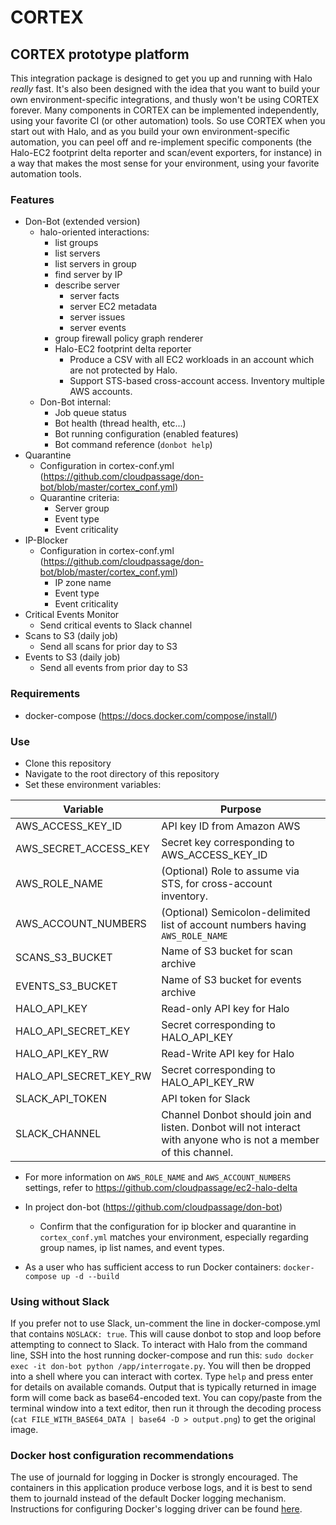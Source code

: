 # CORTEX

## CORTEX prototype platform

This integration package is designed to get you up and running with Halo
_really_ fast.  It's also been designed with the idea that you want to build
your own environment-specific integrations, and thusly won't be using CORTEX
forever.  Many components in CORTEX can be implemented independently, using
your favorite CI (or other automation) tools.  So use CORTEX when you start
out with Halo, and as you build your own environment-specific automation, you
can peel off and re-implement specific components (the Halo-EC2 footprint delta
reporter and scan/event exporters, for instance) in a way that makes the most
sense for your environment, using your favorite automation tools.


### Features

* Don-Bot (extended version)
  * halo-oriented interactions:
    * list groups
    * list servers
    * list servers in group
    * find server by IP
    * describe server
      * server facts
      * server EC2 metadata
      * server issues
      * server events
    * group firewall policy graph renderer
    * Halo-EC2 footprint delta reporter
      * Produce a CSV with all EC2 workloads in an account which are not protected by Halo.
      * Support STS-based cross-account access.  Inventory multiple AWS accounts.
  * Don-Bot internal:
    * Job queue status
    * Bot health (thread health, etc...)
    * Bot running configuration (enabled features)
    * Bot command reference (`donbot help`)
* Quarantine
  * Configuration in cortex-conf.yml (https://github.com/cloudpassage/don-bot/blob/master/cortex_conf.yml)
  * Quarantine criteria:
    * Server group
    * Event type
    * Event criticality
* IP-Blocker
  * Configuration in cortex-conf.yml (https://github.com/cloudpassage/don-bot/blob/master/cortex_conf.yml)
    * IP zone name
    * Event type
    * Event criticality
* Critical Events Monitor
  * Send critical events to Slack channel
* Scans to S3 (daily job)
  * Send all scans for prior day to S3
* Events to S3 (daily job)
  * Send all events from prior day to S3


### Requirements

* docker-compose (https://docs.docker.com/compose/install/)

### Use

* Clone this repository
* Navigate to the root directory of this repository
* Set these environment variables:

| Variable               | Purpose                                             |
|------------------------|-----------------------------------------------------|
| AWS_ACCESS_KEY_ID      | API key ID from Amazon AWS                          |
| AWS_SECRET_ACCESS_KEY  | Secret key corresponding to AWS_ACCESS_KEY_ID       |
| AWS_ROLE_NAME          | (Optional) Role to assume via STS, for cross-account inventory.|
| AWS_ACCOUNT_NUMBERS    | (Optional) Semicolon-delimited list of account numbers having `AWS_ROLE_NAME` |
| SCANS_S3_BUCKET        | Name of S3 bucket for scan archive                  |
| EVENTS_S3_BUCKET       | Name of S3 bucket for events archive                |
| HALO_API_KEY           | Read-only API key for Halo                          |
| HALO_API_SECRET_KEY    | Secret corresponding to HALO_API_KEY                |
| HALO_API_KEY_RW        | Read-Write API key for Halo                         |
| HALO_API_SECRET_KEY_RW | Secret corresponding to HALO_API_KEY_RW             |
| SLACK_API_TOKEN        | API token for Slack                                 |
| SLACK_CHANNEL          | Channel Donbot should join and listen. Donbot will not interact with anyone who is not a member of this channel. |

* For more information on `AWS_ROLE_NAME` and `AWS_ACCOUNT_NUMBERS` settings, refer to
https://github.com/cloudpassage/ec2-halo-delta

* In project don-bot (https://github.com/cloudpassage/don-bot)

  - Confirm that the configuration for ip blocker and quarantine in
`cortex_conf.yml` matches your environment, especially regarding
group names, ip list names, and event types.

* As a user who has sufficient access to run Docker containers:
`docker-compose up -d --build`

### Using without Slack

If you prefer not to use Slack, un-comment the line in docker-compose.yml that
contains `NOSLACK: true`.  This will cause donbot to stop and loop before
attempting to connect to Slack.  To interact with Halo from the command line,
SSH into the host running docker-compose and run this:
`sudo docker exec -it don-bot python /app/interrogate.py`.  You will then
be dropped into a shell where you can interact with cortex.  Type `help` and
press enter for details on available comands.  Output that is typically
returned in image form will come back as base64-encoded text.  You can
copy/paste from the terminal window into a text editor, then run it through
the decoding process (`cat FILE_WITH_BASE64_DATA | base64 -D > output.png`)
to get the original image.

### Docker host configuration recommendations

The use of journald for logging in Docker is strongly encouraged. The containers
in this application produce verbose logs, and it is best to send them to
journald instead of the default Docker logging mechanism. Instructions for
configuring Docker's logging driver can be found [here](https://docs.docker.com/engine/admin/logging/journald/#usage).